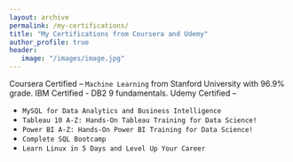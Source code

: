 ```yaml
---
layout: archive
permalink: /my-certifications/
title: "My Certifications from Coursera and Udemy"
author_profile: true
header:
   image: "/images/image.jpg"
---
```


Coursera Certified – `Machine Learning` from Stanford University with 96.9% grade.
IBM Certified - DB2 9 fundamentals.
Udemy Certified –

+ `MySQL for Data Analytics and Business Intelligence`
+ `Tableau 10 A-Z: Hands-On Tableau Training for Data Science!`
+	`Power BI A-Z: Hands-On Power BI Training for Data Science!`
+	`Complete SQL Bootcamp`
+	`Learn Linux in 5 Days and Level Up Your Career`
